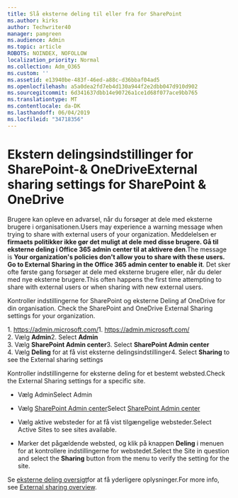```yaml
---
title: Slå eksterne deling til eller fra for SharePoint
ms.author: kirks
author: Techwriter40
manager: pamgreen
ms.audience: Admin
ms.topic: article
ROBOTS: NOINDEX, NOFOLLOW
localization_priority: Normal
ms.collection: Adm_O365
ms.custom: ''
ms.assetid: e13940be-483f-46ed-a88c-d36bbaf04ad5
ms.openlocfilehash: a5a0dea2fd7eb4d130a944f2e2dbb047d910d902
ms.sourcegitcommit: 6d341637dbb14e90726a1ce1d68f077ace9bb765
ms.translationtype: MT
ms.contentlocale: da-DK
ms.lasthandoff: 06/04/2019
ms.locfileid: "34718356"
---
```

# <a name="external-sharing-settings-for-sharepoint--onedrive"></a><span data-ttu-id="03c70-102">Ekstern delingsindstillinger for SharePoint-& OneDrive</span><span class="sxs-lookup"><span data-stu-id="03c70-102">External sharing settings for SharePoint & OneDrive</span></span>

<span data-ttu-id="03c70-103">Brugere kan opleve en advarsel, når du forsøger at dele med eksterne brugere i organisationen.</span><span class="sxs-lookup"><span data-stu-id="03c70-103">Users may experience a warning message when trying to share with external users of your organization.</span></span> <span data-ttu-id="03c70-104">Meddelelsen er **firmaets politikker ikke gør det muligt at dele med disse brugere. Gå til eksterne deling i Office 365 admin center til at aktivere den**.</span><span class="sxs-lookup"><span data-stu-id="03c70-104">The message is **Your organization's policies don't allow you to share with these users. Go to External Sharing in the Office 365 admin center to enable it**.</span></span> <span data-ttu-id="03c70-105">Det sker ofte første gang forsøger at dele med eksterne brugere eller, når du deler med nye eksterne brugere.</span><span class="sxs-lookup"><span data-stu-id="03c70-105">This often happens the first time attempting to share with external users or when sharing with new external users.</span></span>

<span data-ttu-id="03c70-106">Kontroller indstillingerne for SharePoint og eksterne Deling af OneDrive for din organisation.&nbsp;</strong></span><span class="sxs-lookup"><span data-stu-id="03c70-106">Check the SharePoint and OneDrive External Sharing settings for your organization.&nbsp;</strong></span></span></p> <p><span data-ttu-id="03c70-107">1.&nbsp;<a href="https://admin.microsoft.com/AdminPortal/Home#/homepage">https://admin.microsoft.com/</a></span><span class="sxs-lookup"><span data-stu-id="03c70-107">1.&nbsp;<a href="https://admin.microsoft.com/AdminPortal/Home#/homepage">https://admin.microsoft.com/</a></span></span><br /><span data-ttu-id="03c70-108">2. Vælg <strong>Admin</strong></span><span class="sxs-lookup"><span data-stu-id="03c70-108">2. Select <strong>Admin</strong></span></span><br /><span data-ttu-id="03c70-109">3. Vælg <strong>SharePoint Admin center</strong></span><span class="sxs-lookup"><span data-stu-id="03c70-109">3. Select <strong>SharePoint Admin center</strong></span></span><br /><span data-ttu-id="03c70-110">4. Vælg <strong>Deling</strong> for at få vist eksterne delingsindstillinger</span><span class="sxs-lookup"><span data-stu-id="03c70-110">4. Select <strong>Sharing</strong> to see the External sharing settings</span></span>

<span data-ttu-id="03c70-111">Kontroller indstillingerne for eksterne deling for et bestemt websted.</span><span class="sxs-lookup"><span data-stu-id="03c70-111">Check the External Sharing settings for a specific site.</span></span>

- <span data-ttu-id="03c70-112">Vælg Admin</span><span class="sxs-lookup"><span data-stu-id="03c70-112">Select Admin</span></span>

- <span data-ttu-id="03c70-113">Vælg [SharePoint Admin center](https://admin.microsoft.com/AdminPortal/Home#/homepage">https://admin.microsoft.com/)</span><span class="sxs-lookup"><span data-stu-id="03c70-113">Select [SharePoint Admin center](https://admin.microsoft.com/AdminPortal/Home#/homepage">https://admin.microsoft.com/)</span></span>

- <span data-ttu-id="03c70-114">Vælg aktive websteder for at få vist tilgængelige websteder.</span><span class="sxs-lookup"><span data-stu-id="03c70-114">Select Active Sites to see sites available.</span></span>
- <span data-ttu-id="03c70-115">Marker det pågældende websted, og klik på knappen **Deling** i menuen for at kontrollere indstillingerne for webstedet.</span><span class="sxs-lookup"><span data-stu-id="03c70-115">Select the Site in question and select the **Sharing** button from the menu to verify the setting for the site.</span></span>

<span data-ttu-id="03c70-116">Se [eksterne deling oversigt](https://docs.microsoft.com/en-us/sharepoint/external-sharing-overview)for at få yderligere oplysninger.</span><span class="sxs-lookup"><span data-stu-id="03c70-116">For more info, see [External sharing overview](https://docs.microsoft.com/en-us/sharepoint/external-sharing-overview).</span></span>